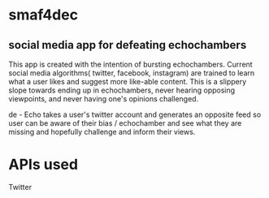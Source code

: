 # smaf4dec

## social media app for defeating echochambers

This app is created with the intention of bursting echochambers. Current social media algorithms( twitter, facebook, instagram) are trained to learn what a user likes and suggest more like-able content. This is a slippery slope towards ending up in echochambers, never hearing opposing viewpoints, and never having one's opinions challenged.

de - Echo takes a user's twitter account<!--, finds hashtags--> and generates an opposite feed so user can be aware of their bias / echochamber and see what they are missing and hopefully challenge and inform their views.

# APIs used
Twitter
